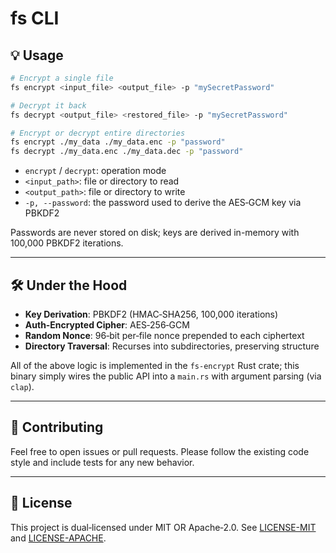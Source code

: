 # fs CLI



## 💡 Usage

```bash
# Encrypt a single file
fs encrypt <input_file> <output_file> -p "mySecretPassword"

# Decrypt it back
fs decrypt <output_file> <restored_file> -p "mySecretPassword"

# Encrypt or decrypt entire directories
fs encrypt ./my_data ./my_data.enc -p "password"
fs decrypt ./my_data.enc ./my_data.dec -p "password"
```

- `encrypt` / `decrypt`: operation mode
- `<input_path>`: file or directory to read
- `<output_path>`: file or directory to write
- `-p, --password`: the password used to derive the AES‑GCM key via PBKDF2

Passwords are never stored on disk; keys are derived in-memory with 100,000 PBKDF2 iterations.

---

## 🛠️ Under the Hood

- **Key Derivation**: PBKDF2 (HMAC‑SHA256, 100,000 iterations)
- **Auth‑Encrypted Cipher**: AES‑256‑GCM
- **Random Nonce**: 96‑bit per‑file nonce prepended to each ciphertext
- **Directory Traversal**: Recurses into subdirectories, preserving structure

All of the above logic is implemented in the `fs-encrypt` Rust crate; this binary simply wires the public API into a `main.rs` with argument parsing (via `clap`).

---


## 🤝 Contributing

Feel free to open issues or pull requests. Please follow the existing code style and include tests for any new behavior.

---

## 📜 License

This project is dual‑licensed under MIT OR Apache‑2.0. See [LICENSE-MIT](LICENSE-MIT) and [LICENSE-APACHE](LICENSE-APACHE).

